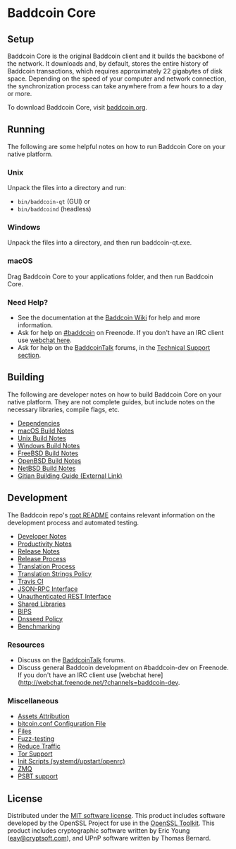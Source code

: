 Baddcoin Core
=============

Setup
---------------------
Baddcoin Core is the original Baddcoin client and it builds the backbone of the network. It downloads and, by default, stores the entire history of Baddcoin transactions, which requires approximately 22 gigabytes of disk space. Depending on the speed of your computer and network connection, the synchronization process can take anywhere from a few hours to a day or more.

To download Baddcoin Core, visit [baddcoin.org](https://baddcoin.org/).

Running
---------------------
The following are some helpful notes on how to run Baddcoin Core on your native platform.

### Unix

Unpack the files into a directory and run:

- `bin/baddcoin-qt` (GUI) or
- `bin/baddcoind` (headless)

### Windows

Unpack the files into a directory, and then run baddcoin-qt.exe.

### macOS

Drag Baddcoin Core to your applications folder, and then run Baddcoin Core.

### Need Help?

* See the documentation at the [Baddcoin Wiki](https://baddcoin.info/)
for help and more information.
* Ask for help on [#baddcoin](http://webchat.freenode.net?channels=baddcoin) on Freenode. If you don't have an IRC client use [webchat here](http://webchat.freenode.net?channels=baddcoin).
* Ask for help on the [BaddcoinTalk](https://baddcointalk.io/) forums, in the [Technical Support section](https://baddcointalk.io/c/technical-support).

Building
---------------------
The following are developer notes on how to build Baddcoin Core on your native platform. They are not complete guides, but include notes on the necessary libraries, compile flags, etc.

- [Dependencies](dependencies.md)
- [macOS Build Notes](build-osx.md)
- [Unix Build Notes](build-unix.md)
- [Windows Build Notes](build-windows.md)
- [FreeBSD Build Notes](build-freebsd.md)
- [OpenBSD Build Notes](build-openbsd.md)
- [NetBSD Build Notes](build-netbsd.md)
- [Gitian Building Guide (External Link)](https://github.com/bitcoin-core/docs/blob/master/gitian-building.md)

Development
---------------------
The Baddcoin repo's [root README](/README.md) contains relevant information on the development process and automated testing.

- [Developer Notes](developer-notes.md)
- [Productivity Notes](productivity.md)
- [Release Notes](release-notes.md)
- [Release Process](release-process.md)
- [Translation Process](translation_process.md)
- [Translation Strings Policy](translation_strings_policy.md)
- [Travis CI](travis-ci.md)
- [JSON-RPC Interface](JSON-RPC-interface.md)
- [Unauthenticated REST Interface](REST-interface.md)
- [Shared Libraries](shared-libraries.md)
- [BIPS](bips.md)
- [Dnsseed Policy](dnsseed-policy.md)
- [Benchmarking](benchmarking.md)

### Resources
* Discuss on the [BaddcoinTalk](https://baddcointalk.io/) forums.
* Discuss general Baddcoin development on #baddcoin-dev on Freenode. If you don't have an IRC client use [webchat here](http://webchat.freenode.net/?channels=baddcoin-dev.

### Miscellaneous
- [Assets Attribution](assets-attribution.md)
- [bitcoin.conf Configuration File](bitcoin-conf.md)
- [Files](files.md)
- [Fuzz-testing](fuzzing.md)
- [Reduce Traffic](reduce-traffic.md)
- [Tor Support](tor.md)
- [Init Scripts (systemd/upstart/openrc)](init.md)
- [ZMQ](zmq.md)
- [PSBT support](psbt.md)

License
---------------------
Distributed under the [MIT software license](/COPYING).
This product includes software developed by the OpenSSL Project for use in the [OpenSSL Toolkit](https://www.openssl.org/). This product includes
cryptographic software written by Eric Young ([eay@cryptsoft.com](mailto:eay@cryptsoft.com)), and UPnP software written by Thomas Bernard.
